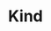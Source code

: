 ---
type: docs
title: "Kind"
linkTitle: "Kind"
weight: 10
description: >-
  If you do not have a Kubernetes cluster, the scenario in this section will guide on creating a kind (kubernetes in docker) cluster on your local machine and onboard it as an Azure Arc-enabled Kubernetes cluster in an automated fashion.
---